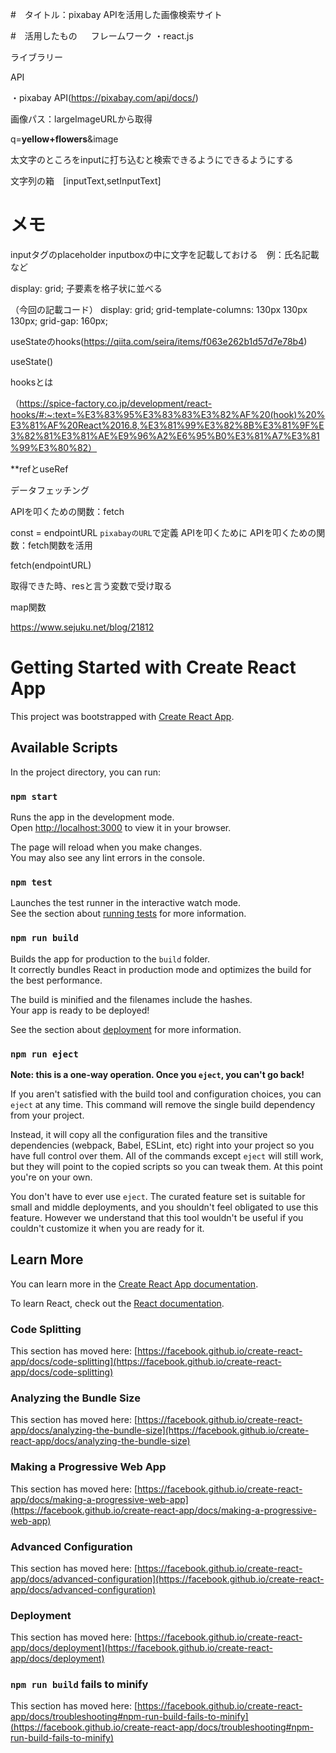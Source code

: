 #　タイトル：pixabay APIを活用した画像検索サイト

#　活用したもの
　
 フレームワーク
 ・react.js
 
 ライブラリー
 
 API
 
 ・pixabay API(https://pixabay.com/api/docs/)
 
 画像パス：largeImageURLから取得
 
 q=**yellow+flowers**&image
 
 太文字のところをinputに打ち込むと検索できるようにできるようにする
 
 文字列の箱　[inputText,setInputText]
 
 
 
 # メモ
 
 inputタグのplaceholder
 inputboxの中に文字を記載しておける　例：氏名記載など
 
 display: grid; 子要素を格子状に並べる
 
 （今回の記載コード）
    display: grid;
    grid-template-columns: 130px 130px 130px;
    grid-gap: 160px;
    
 useStateのhooks(https://qiita.com/seira/items/f063e262b1d57d7e78b4)
 
 useState()
 
 hooksとは
 
 （https://spice-factory.co.jp/development/react-hooks/#:~:text=%E3%83%95%E3%83%83%E3%82%AF%20(hook)%20%E3%81%AF%20React%2016.8,%E3%81%99%E3%82%8B%E3%81%9F%E3%82%81%E3%81%AE%E9%96%A2%E6%95%B0%E3%81%A7%E3%81%99%E3%80%82）
 
 **refとuseRef
 
 データフェッチング
 
 APIを叩くための関数：fetch
 
 const = endpointURL `pixabayのURL`で定義
 APIを叩くために
 APIを叩くための関数：fetch関数を活用
 
 fetch(endpointURL)
 
 取得できた時、resと言う変数で受け取る
 
 map関数
 
 
 https://www.sejuku.net/blog/21812
 
 
 
 
 
 
 
 
 




# Getting Started with Create React App

This project was bootstrapped with [Create React App](https://github.com/facebook/create-react-app).

## Available Scripts

In the project directory, you can run:

### `npm start`

Runs the app in the development mode.\
Open [http://localhost:3000](http://localhost:3000) to view it in your browser.

The page will reload when you make changes.\
You may also see any lint errors in the console.

### `npm test`

Launches the test runner in the interactive watch mode.\
See the section about [running tests](https://facebook.github.io/create-react-app/docs/running-tests) for more information.

### `npm run build`

Builds the app for production to the `build` folder.\
It correctly bundles React in production mode and optimizes the build for the best performance.

The build is minified and the filenames include the hashes.\
Your app is ready to be deployed!

See the section about [deployment](https://facebook.github.io/create-react-app/docs/deployment) for more information.

### `npm run eject`

**Note: this is a one-way operation. Once you `eject`, you can't go back!**

If you aren't satisfied with the build tool and configuration choices, you can `eject` at any time. This command will remove the single build dependency from your project.

Instead, it will copy all the configuration files and the transitive dependencies (webpack, Babel, ESLint, etc) right into your project so you have full control over them. All of the commands except `eject` will still work, but they will point to the copied scripts so you can tweak them. At this point you're on your own.

You don't have to ever use `eject`. The curated feature set is suitable for small and middle deployments, and you shouldn't feel obligated to use this feature. However we understand that this tool wouldn't be useful if you couldn't customize it when you are ready for it.

## Learn More

You can learn more in the [Create React App documentation](https://facebook.github.io/create-react-app/docs/getting-started).

To learn React, check out the [React documentation](https://reactjs.org/).

### Code Splitting

This section has moved here: [https://facebook.github.io/create-react-app/docs/code-splitting](https://facebook.github.io/create-react-app/docs/code-splitting)

### Analyzing the Bundle Size

This section has moved here: [https://facebook.github.io/create-react-app/docs/analyzing-the-bundle-size](https://facebook.github.io/create-react-app/docs/analyzing-the-bundle-size)

### Making a Progressive Web App

This section has moved here: [https://facebook.github.io/create-react-app/docs/making-a-progressive-web-app](https://facebook.github.io/create-react-app/docs/making-a-progressive-web-app)

### Advanced Configuration

This section has moved here: [https://facebook.github.io/create-react-app/docs/advanced-configuration](https://facebook.github.io/create-react-app/docs/advanced-configuration)

### Deployment

This section has moved here: [https://facebook.github.io/create-react-app/docs/deployment](https://facebook.github.io/create-react-app/docs/deployment)

### `npm run build` fails to minify

This section has moved here: [https://facebook.github.io/create-react-app/docs/troubleshooting#npm-run-build-fails-to-minify](https://facebook.github.io/create-react-app/docs/troubleshooting#npm-run-build-fails-to-minify)
